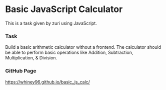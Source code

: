# Basic JavaScript Calculator
This is a task given by zuri using JavaScript.
### Task
Build a basic arithmetic calculator without a frontend. The calculator should be able to perform basic operations like Addition, Subtraction, Multiplication, & Division.
### GitHub Page
https://whiney96.github.io/basic_js_calc/
